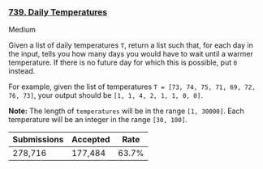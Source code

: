 ### [739. Daily Temperatures](https://leetcode.com/problems/daily-temperatures/)

Medium

Given a list of daily temperatures `` T ``, return a list such that, for each day in the input, tells you how many days you would have to wait until a warmer temperature. If there is no future day for which this is possible, put `` 0 `` instead.

For example, given the list of temperatures `` T = [73, 74, 75, 71, 69, 72, 76, 73] ``, your output should be `` [1, 1, 4, 2, 1, 1, 0, 0] ``.

__Note:__The length of `` temperatures `` will be in the range `` [1, 30000] ``.Each temperature will be an integer in the range `` [30, 100] ``.

| Submissions    | Accepted     | Rate   |
| -------------- | ------------ | ------ |
| 278,716 | 177,484 | 63.7% |